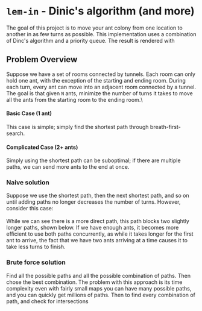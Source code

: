# `lem-in` - Dinic's algorithm (and more)
The goal of this project is to move your ant colony from one location to another in as few turns as possible. This implementation uses a combination of Dinc's algorithm and a priority queue. The result is rendered with 
## Problem Overview
Suppose we have a set of rooms connected by tunnels. Each room can only hold one ant, with the exception of the starting and ending room. During each turn, every ant can move into an adjacent room connected by a tunnel. The goal is that given `N` ants, minimize the number of turns it takes to move all the ants from the starting room to the ending room.\
#### Basic Case (1 ant)
This case is simple; simply find the shortest path through breath-first-search.
#### Complicated Case (2+ ants)
Simply using the shortest path can be suboptimal; if there are multiple paths, we can send more ants to the end at once.
### Naive solution
Suppose we use the shortest path, then the next shortest path, and so on until adding paths no longer decreases the number of turns. However, consider this case:\
\
While we can see there is a more direct path, this path blocks two slightly longer paths, shown below. If we have enough ants, it becomes more efficient to use both paths concurrently, as while it takes longer for the first ant to arrive, the fact that we have two ants arriving at a time causes it to take less turns to finish.

### Brute force solution
Find all the possible paths and all the possible combination of paths. Then chose the best combination. The problem with this approach is its time complexity even with fairly small maps you can have many possible paths, and you can quickly get millions of paths. Then to find every combination of path, and check for intersections